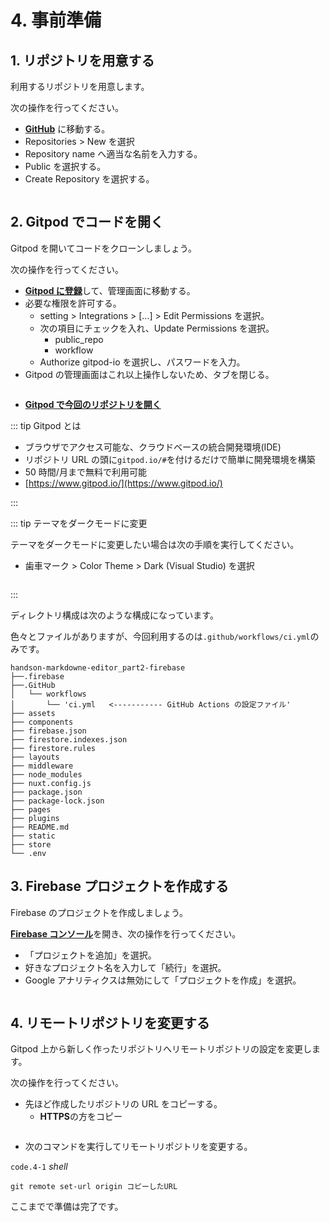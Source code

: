 # 4. 事前準備

## 1. リポジトリを用意する

利用するリポジトリを用意します。

次の操作を行ってください。

- [**GitHub**](https://GitHub.com) に移動する。
- Repositories > New を選択
- Repository name へ適当な名前を入力する。
- Public を選択する。
- Create Repository を選択する。

<img :src="$withBase('/github.png')">

## 2. Gitpod でコードを開く

Gitpod を開いてコードをクローンしましょう。

次の操作を行ってください。

- [**Gitpod に登録**](https://gitpod.io/login)して、管理画面に移動する。
- 必要な権限を許可する。
  - setting > Integrations > \[...\] > Edit Permissions を選択。
  - 次の項目にチェックを入れ、Update Permissions を選択。
    - public_repo
    - workflow
  - Authorize gitpod-io を選択し、パスワードを入力。
- Gitpod の管理画面はこれ以上操作しないため、タブを閉じる。

<img :src="$withBase('/setting.png')">

- [**Gitpod で今回のリポジトリを開く**](http://gitpod.io/#https://github.com/MarkingCloud/handson-markdowne-editor_part3-GitHubactions)

::: tip Gitpod とは

- ブラウザでアクセス可能な、クラウドベースの統合開発環境(IDE)
- リポジトリ URL の頭に`gitpod.io/#`を付けるだけで簡単に開発環境を構築
- 50 時間/月まで無料で利用可能
- [https://www.gitpod.io/](https://www.gitpod.io/)

:::

::: tip テーマをダークモードに変更

テーマをダークモードに変更したい場合は次の手順を実行してください。

- 歯車マーク > Color Theme > Dark (Visual Studio) を選択

<img :src="$withBase('/dark.png')">

:::

ディレクトリ構成は次のような構成になっています。

色々とファイルがありますが、今回利用するのは`.github/workflows/ci.yml`のみです。

```shell{3-5}
handson-markdowne-editor_part2-firebase
├──.firebase
├──.GitHub
│   └── workflows
│       └── 'ci.yml   <----------- GitHub Actions の設定ファイル'
├── assets
├── components
├── firebase.json
├── firestore.indexes.json
├── firestore.rules
├── layouts
├── middleware
├── node_modules
├── nuxt.config.js
├── package.json
├── package-lock.json
├── pages
├── plugins
├── README.md
├── static
├── store
└── .env
```

## 3. Firebase プロジェクトを作成する

Firebase のプロジェクトを作成しましょう。

[**Firebase コンソール**](https://console.firebase.google.com/)を開き、次の操作を行ってください。

- 「プロジェクトを追加」を選択。
- 好きなプロジェクト名を入力して「続行」を選択。
- Google アナリティクスは無効にして「プロジェクトを作成」を選択。

<img :src="$withBase('/project.png')">

## 4. リモートリポジトリを変更する

Gitpod 上から新しく作ったリポジトリへリモートリポジトリの設定を変更します。

次の操作を行ってください。

- 先ほど作成したリポジトリの URL をコピーする。
  - **HTTPS**の方をコピー

<img :src="$withBase('/url.png')">

- 次のコマンドを実行してリモートリポジトリを変更する。

`code.4-1` _shell_

```properties
git remote set-url origin コピーしたURL
```

ここまでで準備は完了です。
